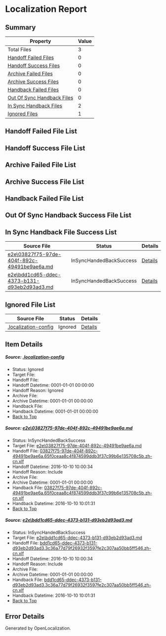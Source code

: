 # <a name='report-top'></a> Localization Report

## Summary
 Property | Value 
 -------- | ----- 
 Total Files | 3
[ Handoff Failed Files ](#handoff-failed-list)| 0
[ Handoff Success Files ](#handoff-success-list)| 0
[ Archive Failed Files ](#archive-failed-list)| 0
[ Archive Success Files ](#archive-success-list)| 0
[ Handback Failed Files ](#handback-failed-list)| 0
[ Out Of Sync Handback Files ](#outofsync-handback-success-list)| 0
[ In Sync Handback Files ](#insync-handback-success-list)| 2
[ Ignored Files ](#ignored-list)| 1

## <a name='handoff-failed-list'></a> Handoff Failed File List

## <a name='handoff-success-list'></a> Handoff Success File List

## <a name='archive-failed-list'></a> Archive Failed File List

## <a name='archive-success-list'></a> Archive Success File List

## <a name='handback-failed-list'></a> Handback Failed File List

## <a name='outofsync-handback-success-list'></a> Out Of Sync Handback Success File List

## <a name='insync-handback-success-list'></a> In Sync Handback File Success List
 Source File | Status | Details 
 ----------- | ------ | ------- 
 [e2e\03827f75-97de-404f-892c-49491be9ae6a.md](https://github.com/OpenLocalizationTestOrg/ol-test0/blob/c1b3b32663a8e5bccc7d512cd27c068535275620/e2e/03827f75-97de-404f-892c-49491be9ae6a.md) | InSyncHandedBackSuccess | [Details](#b10956844a54dd01e4a23720b964b69ef1147e571)
 [e2e\bdd1cd65-ddec-4373-b131-d93eb2d93ad3.md](https://github.com/OpenLocalizationTestOrg/ol-test0/blob/c1b3b32663a8e5bccc7d512cd27c068535275620/e2e/bdd1cd65-ddec-4373-b131-d93eb2d93ad3.md) | InSyncHandedBackSuccess | [Details](#486d5a7f75e40a385a89d91766bb001486577d3a2)

## <a name='ignored-list'></a> Ignored File List
 Source File | Status | Details 
 ----------- | ------ | ------- 
 [.localization-config](https://github.com/OpenLocalizationTestOrg/ol-test0/blob/c1b3b32663a8e5bccc7d512cd27c068535275620/.localization-config) | Ignored | [Details](#c268a05ecaa7ec85942ed632c29928ee5bd6da8d0)

## Item Details
##### <a name='c268a05ecaa7ec85942ed632c29928ee5bd6da8d0'></a> Source: [.localization-config](https://github.com/OpenLocalizationTestOrg/ol-test0/blob/c1b3b32663a8e5bccc7d512cd27c068535275620/.localization-config)
* Status: Ignored
* Target File: 
* Handoff File: 
* Handoff Datetime: 0001-01-01 00:00:00
* Handoff Reason: Ignored
* Archive File: 
* Archive Datetime: 0001-01-01 00:00:00
* Handback File: 
* Handback Datetime: 0001-01-01 00:00:00
* [Back to Top](#report-top)

##### <a name='b10956844a54dd01e4a23720b964b69ef1147e571'></a> Source: [e2e\03827f75-97de-404f-892c-49491be9ae6a.md](https://github.com/OpenLocalizationTestOrg/ol-test0/blob/c1b3b32663a8e5bccc7d512cd27c068535275620/e2e/03827f75-97de-404f-892c-49491be9ae6a.md)
* Status: InSyncHandedBackSuccess
* Target File: [e2e\03827f75-97de-404f-892c-49491be9ae6a.md](https://github.com/OpenLocalizationTestOrg/ol-test0-zhcn/blob/b3122548addd4787051b413bae105cea0f7e4be6/e2e/03827f75-97de-404f-892c-49491be9ae6a.md)
* Handoff File: [03827f75-97de-404f-892c-49491be9ae6a.65f0ceaa8c4f874599ddb3f37c99b6e135708c5b.zh-cn.xlf](https://github.com/OpenLocalizationTestOrg/ol-test0-handoff/blob/d148f86c09eb60a35024329fef0e5e503087d1c9/ol-handoff/OpenLocalizationTestOrg/ol-test0-zhcn/qimu/ht/03827f75-97de-404f-892c-49491be9ae6a.65f0ceaa8c4f874599ddb3f37c99b6e135708c5b.zh-cn.xlf)
* Handoff Datetime: 2016-10-10 10:00:34
* Handoff Reason: Include
* Archive File: 
* Archive Datetime: 0001-01-01 00:00:00
* Handback File: [03827f75-97de-404f-892c-49491be9ae6a.65f0ceaa8c4f874599ddb3f37c99b6e135708c5b.zh-cn.xlf](https://github.com/OpenLocalizationTestOrg/ol-test0-handback/blob/0bd286807fb2b7aece8062e71073c4550bbb3e89/ol-handback/OpenLocalizationTestOrg/ol-test0-zhcn/qimu/ht/03827f75-97de-404f-892c-49491be9ae6a.65f0ceaa8c4f874599ddb3f37c99b6e135708c5b.zh-cn.xlf)
* Handback Datetime: 2016-10-10 10:01:31
* [Back to Top](#report-top)

##### <a name='486d5a7f75e40a385a89d91766bb001486577d3a2'></a> Source: [e2e\bdd1cd65-ddec-4373-b131-d93eb2d93ad3.md](https://github.com/OpenLocalizationTestOrg/ol-test0/blob/c1b3b32663a8e5bccc7d512cd27c068535275620/e2e/bdd1cd65-ddec-4373-b131-d93eb2d93ad3.md)
* Status: InSyncHandedBackSuccess
* Target File: [e2e\bdd1cd65-ddec-4373-b131-d93eb2d93ad3.md](https://github.com/OpenLocalizationTestOrg/ol-test0-zhcn/blob/b3122548addd4787051b413bae105cea0f7e4be6/e2e/bdd1cd65-ddec-4373-b131-d93eb2d93ad3.md)
* Handoff File: [bdd1cd65-ddec-4373-b131-d93eb2d93ad3.3c36a77d79f26932f3597fe2c307aa50bb5ff546.zh-cn.xlf](https://github.com/OpenLocalizationTestOrg/ol-test0-handoff/blob/d148f86c09eb60a35024329fef0e5e503087d1c9/ol-handoff/OpenLocalizationTestOrg/ol-test0-zhcn/qimu/ht/bdd1cd65-ddec-4373-b131-d93eb2d93ad3.3c36a77d79f26932f3597fe2c307aa50bb5ff546.zh-cn.xlf)
* Handoff Datetime: 2016-10-10 10:00:34
* Handoff Reason: Include
* Archive File: 
* Archive Datetime: 0001-01-01 00:00:00
* Handback File: [bdd1cd65-ddec-4373-b131-d93eb2d93ad3.3c36a77d79f26932f3597fe2c307aa50bb5ff546.zh-cn.xlf](https://github.com/OpenLocalizationTestOrg/ol-test0-handback/blob/0bd286807fb2b7aece8062e71073c4550bbb3e89/ol-handback/OpenLocalizationTestOrg/ol-test0-zhcn/qimu/ht/bdd1cd65-ddec-4373-b131-d93eb2d93ad3.3c36a77d79f26932f3597fe2c307aa50bb5ff546.zh-cn.xlf)
* Handback Datetime: 2016-10-10 10:01:31
* [Back to Top](#report-top)


## Error Details

Generated by OpenLocalization.
